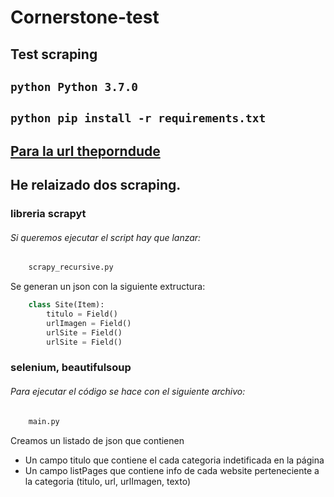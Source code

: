 # Cornerstone-test

## Test scraping

## ```python Python 3.7.0```

## ```python pip install -r requirements.txt```



## [Para la url theporndude](https://theporndude.com/)

## He relaizado dos scraping.

### **libreria scrapyt**


###### Si queremos ejecutar el script hay que lanzar:



```Python
    scrapy_recursive.py
```

Se generan un json con la siguiente extructura:

```Python
    class Site(Item):
        titulo = Field()
        urlImagen = Field()
        urlSite = Field()
        urlSite = Field()
```


### **selenium, beautifulsoup**


###### Para ejecutar el código se hace con el siguiente archivo:

```Python
    main.py
```

Creamos un listado de json que contienen

* Un campo titulo que contiene el cada categoria indetificada en la página
* Un campo listPages que contiene info de cada website perteneciente a la categoria (titulo, url, urlImagen, texto)

